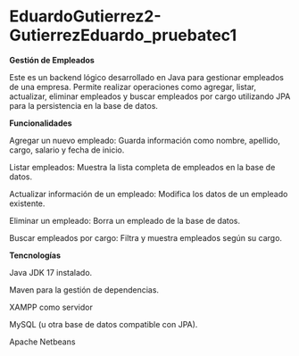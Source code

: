 # EduardoGutierrez2-GutierrezEduardo_pruebatec1

**Gestión de Empleados**

Este es un backend lógico desarrollado en Java para gestionar empleados de una empresa. Permite realizar operaciones como agregar, listar, actualizar, eliminar empleados y buscar empleados por cargo utilizando JPA para la persistencia en la base de datos.

**Funcionalidades**

Agregar un nuevo empleado: Guarda información como nombre, apellido, cargo, salario y fecha de inicio.

Listar empleados: Muestra la lista completa de empleados en la base de datos.

Actualizar información de un empleado: Modifica los datos de un empleado existente.

Eliminar un empleado: Borra un empleado de la base de datos.

Buscar empleados por cargo: Filtra y muestra empleados según su cargo.

**Tencnologías**

Java JDK 17 instalado.

Maven para la gestión de dependencias.

XAMPP como servidor

MySQL (u otra base de datos compatible con JPA).

Apache Netbeans
